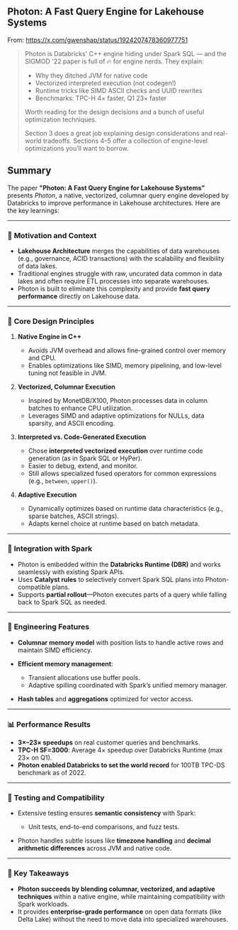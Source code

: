 ## Photon: A Fast Query Engine for Lakehouse Systems

From: https://x.com/gwenshap/status/1924207478360977751

> Photon is Databricks' C++ engine hiding under Spark SQL — and the SIGMOD '22 paper is full of 🔥 for engine nerds. They explain:
> 
> - Why they ditched JVM for native code
> - Vectorized interpreted execution (not codegen!)
> - Runtime tricks like SIMD ASCII checks and UUID rewrites
> - Benchmarks: TPC-H 4× faster, Q1 23× faster
> 
> Worth reading for the design decisions and a bunch of useful optimization techniques. 
> 
> Section 3 does a great job explaining design considerations and real-world tradeoffs. Sections 4–5 offer a collection of engine-level optimizations you’ll want to borrow.


## Summary

The paper **"Photon: A Fast Query Engine for Lakehouse Systems"** presents *Photon*, a native, vectorized, columnar query engine developed by Databricks to improve performance in Lakehouse architectures. Here are the key learnings:

---

### 🔧 **Motivation and Context**

* **Lakehouse Architecture** merges the capabilities of data warehouses (e.g., governance, ACID transactions) with the scalability and flexibility of data lakes.
* Traditional engines struggle with raw, uncurated data common in data lakes and often require ETL processes into separate warehouses.
* Photon is built to eliminate this complexity and provide **fast query performance** directly on Lakehouse data.

---

### 🧠 **Core Design Principles**

1. **Native Engine in C++**

   * Avoids JVM overhead and allows fine-grained control over memory and CPU.
   * Enables optimizations like SIMD, memory pipelining, and low-level tuning not feasible in JVM.

2. **Vectorized, Columnar Execution**

   * Inspired by MonetDB/X100, Photon processes data in column batches to enhance CPU utilization.
   * Leverages SIMD and adaptive optimizations for NULLs, data sparsity, and ASCII encoding.

3. **Interpreted vs. Code-Generated Execution**

   * Chose **interpreted vectorized execution** over runtime code generation (as in Spark SQL or HyPer).
   * Easier to debug, extend, and monitor.
   * Still allows specialized fused operators for common expressions (e.g., `between`, `upper()`).

4. **Adaptive Execution**

   * Dynamically optimizes based on runtime data characteristics (e.g., sparse batches, ASCII strings).
   * Adapts kernel choice at runtime based on batch metadata.

---

### 🔄 **Integration with Spark**

* Photon is embedded within the **Databricks Runtime (DBR)** and works seamlessly with existing Spark APIs.
* Uses **Catalyst rules** to selectively convert Spark SQL plans into Photon-compatible plans.
* Supports **partial rollout**—Photon executes parts of a query while falling back to Spark SQL as needed.

---

### 🧩 **Engineering Features**

* **Columnar memory model** with position lists to handle active rows and maintain SIMD efficiency.
* **Efficient memory management**:

  * Transient allocations use buffer pools.
  * Adaptive spilling coordinated with Spark’s unified memory manager.
* **Hash tables** and **aggregations** optimized for vector access.

---

### 📊 **Performance Results**

* **3×–23× speedups** on real customer queries and benchmarks.
* **TPC-H SF=3000**: Average 4× speedup over Databricks Runtime (max 23× on Q1).
* **Photon enabled Databricks to set the world record** for 100TB TPC-DS benchmark as of 2022.

---

### 🧪 **Testing and Compatibility**

* Extensive testing ensures **semantic consistency** with Spark:

  * Unit tests, end-to-end comparisons, and fuzz tests.
* Photon handles subtle issues like **timezone handling** and **decimal arithmetic differences** across JVM and native code.

---

### 📌 Key Takeaways

* **Photon succeeds by blending columnar, vectorized, and adaptive techniques** within a native engine, while maintaining compatibility with Spark workloads.
* It provides **enterprise-grade performance** on open data formats (like Delta Lake) without the need to move data into specialized warehouses.
